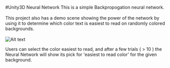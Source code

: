 #Unity3D Neural Network
This is a simple Backpropogation neural network.
<br /><br />
This project also has a demo scene showing the power of the network by using it to determine which color text is easiest to read on randomly colored backgrounds.
<br /><br />
![Alt text](http://i.imgur.com/IBu2xU7.png)
<br />

Users can select the color easiest to read, and after a few trials ( > 10 ) the Neural Network will show its pick for 'easiest to read color' for the given background.

